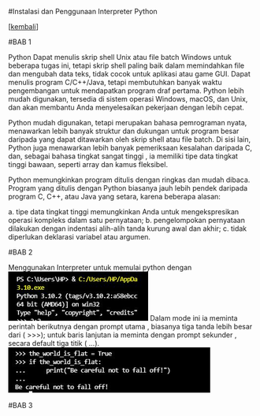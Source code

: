 #Instalasi dan Penggunaan Interpreter Python

[[kembali](README.md)]

#BAB 1

Python 
Dapat menulis skrip shell Unix atau file batch Windows untuk beberapa tugas ini, tetapi skrip shell paling baik dalam memindahkan file dan mengubah data teks, tidak cocok untuk aplikasi atau game GUI.
Dapat menulis program C/C++/Java, tetapi membutuhkan banyak waktu pengembangan untuk mendapatkan program draf pertama.
Python lebih mudah digunakan, tersedia di sistem operasi Windows, macOS, dan Unix, dan akan membantu Anda menyelesaikan pekerjaan dengan lebih cepat.

Python mudah digunakan, tetapi merupakan bahasa pemrograman nyata, menawarkan lebih banyak struktur dan dukungan untuk program besar daripada yang dapat ditawarkan oleh skrip shell atau file batch. Di sisi lain, Python juga menawarkan lebih banyak pemeriksaan kesalahan daripada C, dan, sebagai bahasa tingkat sangat tinggi , ia memiliki tipe data tingkat tinggi bawaan, seperti array dan kamus fleksibel. 

Python memungkinkan program ditulis dengan ringkas dan mudah dibaca. Program yang ditulis dengan Python biasanya jauh lebih pendek daripada program C, C++, atau Java yang setara, karena beberapa alasan:

a. tipe data tingkat tinggi memungkinkan Anda untuk mengekspresikan operasi kompleks dalam satu pernyataan;
b. pengelompokan pernyataan dilakukan dengan indentasi alih-alih tanda kurung awal dan akhir;
c. tidak diperlukan deklarasi variabel atau argumen.

#BAB 2

Menggunakan Interpreter
untuk memulai python dengan 
![a](images/01/ss-a.jpg)
Dalam mode ini ia meminta perintah berikutnya dengan prompt utama , biasanya tiga tanda lebih besar dari ( >>>); untuk baris lanjutan ia meminta dengan prompt sekunder , secara default tiga titik ( ...).
![b](images/01/ss-b.jpg)

#BAB 3